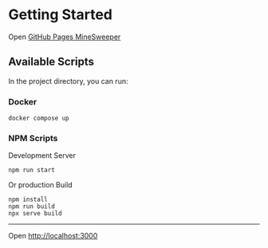 # Getting Started

Open [GitHub Pages MineSweeper](https://ruslanonly.github.io/minesweeper/)

## Available Scripts

In the project directory, you can run:

### Docker
```
docker compose up
```

### NPM Scripts

Development Server
```
npm run start 
```
Or production Build
```
npm install
npm run build
npx serve build 
```

---

Open [http://localhost:3000](http://localhost:3000)
